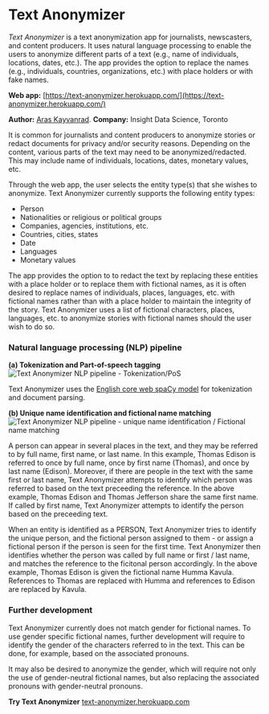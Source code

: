 # Text Anonymizer
*Text Anonymizer* is a text anonymization app for journalists, newscasters, and content producers. It uses natural language processing to enable the users to anonymize different parts of a text (e.g., name of individuals, locations, dates, etc.). The app provides the option to replace the names (e.g., individuals, countries, organizations, etc.) with place holders or with fake names.

**Web app:** [https://text-anonymizer.herokuapp.com/](https://text-anonymizer.herokuapp.com/)

**Author:** [Aras Kayvanrad](https://www.linkedin.com/in/kayvanrad/).
**Company:** Insight Data Science, Toronto

It is common for journalists and content producers to anonymize stories or redact documents for privacy and/or security reasons. Depending on the content, various parts of the text may need to be anonymized/redacted. This may include name of individuals, locations, dates, monetary values, etc.

Through the web app, the user selects the entity type(s) that she wishes to anonymize. Text Anonymizer currently supports the following entity types: 
- Person
- Nationalities or religious or political groups
- Companies, agencies, institutions, etc.
- Countries, cities, states
- Date
- Languages
- Monetary values 

The app provides the option to to redact the text by replacing these entities with a place holder or to replace them with fictional names, as it is often desired to replace names of individuals, places, languages, etc. with fictional names rather than with a place holder to maintain the integrity of the story. Text Anonymizer uses a list of fictional characters, places, languages, etc. to anonymize stories with fictional names should the user wish to do so.

### Natural language processing (NLP) pipeline
**(a) Tokenization and Part-of-speech tagging**
![Text Anonymizer NLP pipeline - Tokenization/PoS](https://docs.google.com/drawings/d/e/2PACX-1vSGMfKRnL96zDNtUxB4uG6awfr1qi2LIPzv2zDUoO4vynDEj-KWdPGZlS5r0oajGR8_ugf5HfE6niLY/pub?w=1304&h=505)

Text Anonymizer uses the [English core web spaCy model](https://spacy.io/models) for tokenization and document parsing.

**(b) Unique name identification and fictional name matching**
![Text Anonymizer NLP pipeline - unique name identification / Fictional name matching](https://docs.google.com/drawings/d/e/2PACX-1vS0jgQNPEimIfJE8hIQBRvJ0ZEGM52bFyVqbQeAzSCD-P6-cfDKDq528anwX-MdjctdnYYr-3rDgleM/pub?w=1315&h=656)

A person can appear in several places in the text, and they may be referred to by full name, first name, or last name. In this example, Thomas Edison is referred to once by full name, once by first name (Thomas), and once by last name (Edison). Moreover, if there are people in the text with the same first or last name, Text Anonymizer attempts to identify which person was referred to based on the text preceeding the reference. In the above example, Thomas Edison and Thomas Jefferson share the same first name. If called by first name, Text Anonymizer attempts to identify the person based on the preceeding text.

When an entity is identified as a PERSON, Text Anonymizer tries to identify the unique person, and the fictional person assigned to them - or assign a fictional person if the person is seen for the first time. Text Anonymizer then identifies whether the person was called by full name or first / last name, and matches the reference to the ficitonal person accordingly. In the above example, Thomas Edison is given the fictional name Humma Kavula. References to Thomas are replaced with Humma and references to Edison are replaced by Kavula.

### Further development
Text Anonymizer currently does not match gender for fictional names. To use gender specific fictional names, further development will require to identify the gender of the characters referred to in the text. This can be done, for example, based on the associated pronouns.

It may also be desired to anonymize the gender, which will require not only the use of gender-neutral fictional names, but also replacing the associated pronouns with gender-neutral pronouns.


**Try Text Anonymizer** [text-anonymizer.herokuapp.com](https://text-anonymizer.herokuapp.com/)
